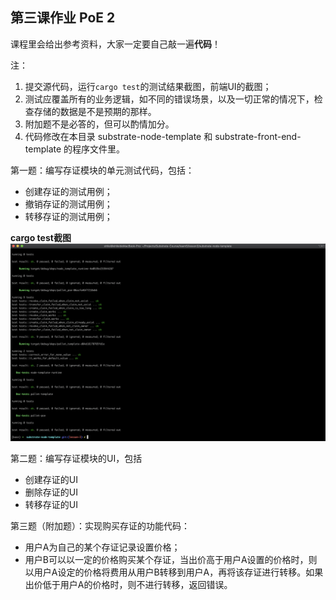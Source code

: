 ## 第三课作业  PoE 2

课程里会给出参考资料，大家一定要自己敲一遍**代码**！

注：

1. 提交源代码，运行`cargo test`的测试结果截图，前端UI的截图；
2. 测试应覆盖所有的业务逻辑，如不同的错误场景，以及一切正常的情况下，检查存储的数据是不是预期的那样。
3. 附加题不是必答的，但可以酌情加分。
4. 代码修改在本目录 substrate-node-template 和 substrate-front-end-template 的程序文件里。

第一题：编写存证模块的单元测试代码，包括：

* 创建存证的测试用例；
* 撤销存证的测试用例；
* 转移存证的测试用例；

**cargo test截图**
![test](./test.png)

第二题：编写存证模块的UI，包括

* 创建存证的UI
* 删除存证的UI
* 转移存证的UI

第三题（附加题）：实现购买存证的功能代码：

* 用户A为自己的某个存证记录设置价格；
* 用户B可以以一定的价格购买某个存证，当出价高于用户A设置的价格时，则以用户A设定的价格将费用从用户B转移到用户A，再将该存证进行转移。如果出价低于用户A的价格时，则不进行转移，返回错误。

